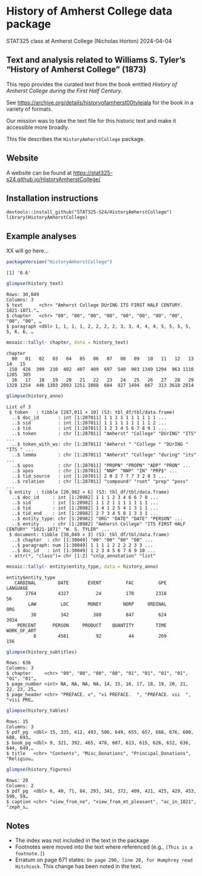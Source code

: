 # History of Amherst College data package
STAT325 class at Amherst College (Nicholas Horton)
2024-04-04

## Text and analysis related to Williams S. Tyler’s “History of Amherst College” (1873)

This repo provides the curated text from the book entitled *History of
Amherst College during the First Half Century*.

See https://archive.org/details/historyofamherst00tyleiala for the book
in a variety of formats.

Our mission was to take the text file for this historic text and make it
accessible more broadly.

This file describes the `HistoryAmherstCollege` package.

## Website

A website can be found at
https://stat325-s24.github.io/HistoryAmherstCollege/

## Installation instructions

    devtools::install_github("STAT325-S24/HistoryAmherstCollege")
    library(HistoryAmherstCollege)

## Example analyses

XX will go here…

``` r
packageVersion("HistoryAmherstCollege")
```

    [1] '0.6'

``` r
glimpse(history_text)
```

    Rows: 30,049
    Columns: 3
    $ text      <chr> "Amherst College DUrING ITS FIRST HALF CENTURY.  1821-1871."…
    $ chapter   <chr> "00", "00", "00", "00", "00", "00", "00", "00", "00", "00", …
    $ paragraph <dbl> 1, 1, 1, 1, 2, 2, 2, 2, 3, 3, 4, 4, 4, 5, 5, 5, 5, 5, 6, 6, …

``` r
mosaic::tally(~ chapter, data = history_text)
```

    chapter
      00   01   02   03   04   05   06   07   08   09   10   11   12   13   14   15 
     158  426  399  210  402  407  409  697  540  903 1349 1294  963 1110 1205  305 
      16   17   18   19   20   21   22   23   24   25   26   27   28   29 
    1328 1254  446 1303 2093 1251 1088  684  927 1494  667  313 3610 2814 

``` r
glimpse(history_anno)
```

    List of 3
     $ token   : tibble [287,011 × 10] (S3: tbl_df/tbl/data.frame)
      ..$ doc_id       : int [1:287011] 1 1 1 1 1 1 1 1 1 1 ...
      ..$ sid          : int [1:287011] 1 1 1 1 1 1 1 1 1 2 ...
      ..$ tid          : int [1:287011] 1 2 3 4 5 6 7 8 9 1 ...
      ..$ token        : chr [1:287011] "Amherst" "College" "DUrING" "ITS" ...
      ..$ token_with_ws: chr [1:287011] "Amherst " "College " "DUrING " "ITS " ...
      ..$ lemma        : chr [1:287011] "Amherst" "College" "during" "its" ...
      ..$ upos         : chr [1:287011] "PROPN" "PROPN" "ADP" "PRON" ...
      ..$ xpos         : chr [1:287011] "NNP" "NNP" "IN" "PRP$" ...
      ..$ tid_source   : int [1:287011] 2 0 2 7 7 7 3 2 8 3 ...
      ..$ relation     : chr [1:287011] "compound" "root" "prep" "poss" ...
     $ entity  : tibble [20,982 × 6] (S3: tbl_df/tbl/data.frame)
      ..$ doc_id     : int [1:20982] 1 1 1 2 3 4 6 6 7 8 ...
      ..$ sid        : int [1:20982] 1 1 2 1 1 1 1 1 1 1 ...
      ..$ tid        : int [1:20982] 1 4 1 2 5 4 1 3 1 1 ...
      ..$ tid_end    : int [1:20982] 2 7 3 4 5 8 1 3 3 1 ...
      ..$ entity_type: chr [1:20982] "ORG" "DATE" "DATE" "PERSON" ...
      ..$ entity     : chr [1:20982] "Amherst College" "ITS FIRST HALF CENTURY" "1821-1871" "W. S. TYLER" ...
     $ document: tibble [30,049 × 3] (S3: tbl_df/tbl/data.frame)
      ..$ chapter  : chr [1:30049] "00" "00" "00" "00" ...
      ..$ paragraph: num [1:30049] 1 1 1 1 2 2 2 2 3 3 ...
      ..$ doc_id   : int [1:30049] 1 2 3 4 5 6 7 8 9 10 ...
     - attr(*, "class")= chr [1:2] "cnlp_annotation" "list"

``` r
mosaic::tally(~ entity$entity_type, data = history_anno)
```

    entity$entity_type
       CARDINAL        DATE       EVENT         FAC         GPE    LANGUAGE 
           2764        4327          24         170        2318          56 
            LAW         LOC       MONEY        NORP     ORDINAL         ORG 
             38         342         388         847         624        3934 
        PERCENT      PERSON     PRODUCT    QUANTITY        TIME WORK_OF_ART 
              8        4581          92          44         269         156 

``` r
glimpse(history_subtitles)
```

    Rows: 636
    Columns: 3
    $ chapter     <chr> "00", "00", "00", "00", "01", "01", "01", "01", "01", "01"…
    $ page_number <int> NA, NA, NA, NA, 14, 15, 16, 17, 18, 19, 20, 21, 22, 23, 25…
    $ page_header <chr> "PREFACE. v", "vi PREFACE.  ", "PREFACE. vii  ", "viii PRE…

``` r
glimpse(history_tables)
```

    Rows: 15
    Columns: 3
    $ pdf_pg  <dbl> 15, 335, 412, 493, 506, 649, 655, 657, 668, 676, 680, 688, 693…
    $ book_pg <dbl> 9, 321, 392, 465, 478, 607, 613, 615, 626, 632, 636, 644, 649,…
    $ title   <chr> "Contents", "Misc_Donations", "Principal_Donations", "Religiou…

``` r
glimpse(history_figures)
```

    Rows: 20
    Columns: 2
    $ pdf_pg  <dbl> 6, 40, 71, 84, 293, 341, 372, 409, 421, 425, 429, 453, 590, 59…
    $ caption <chr> "view_from_ne", "view_from_mt_pleasant", "ac_in_1821", "zeph_s…

## Notes

- The index was not included in the text in the package
- Footnotes were moved into the text where referenced (e.g.,
  `[This is a footnote.]`)
- Erratum on page 671 states:
  `On page 290, line 20, for Humphrey read Hitchcock`. This change has
  been noted in the text.
